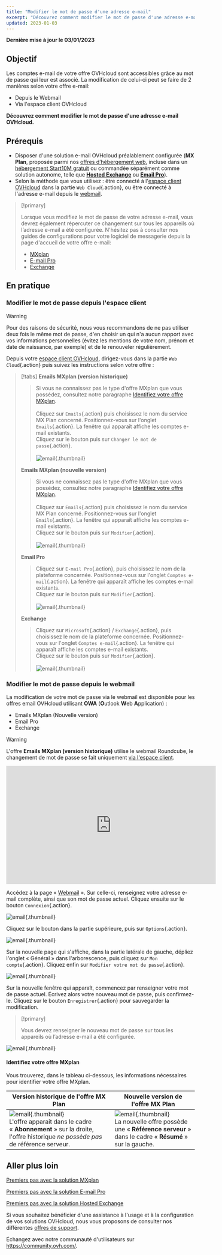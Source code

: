 ```yaml
---
title: "Modifier le mot de passe d'une adresse e-mail"
excerpt: "Découvrez comment modifier le mot de passe d'une adresse e-mail OVHcloud"
updated: 2023-01-03
---
```


**Dernière mise à jour le 03/01/2023**

## Objectif

Les comptes e-mail de votre offre OVHcloud sont accessibles grâce au mot de passe qui leur est associé. La modification de celui-ci peut se faire de 2 manières selon votre offre e-mail:

- Depuis le Webmail
- Via l'espace client OVHcloud

**Découvrez comment modifier le mot de passe d'une adresse e-mail OVHcloud.**

## Prérequis

- Disposer d'une solution e-mail OVHcloud préalablement configurée (**MX Plan**, proposée parmi nos [offres d’hébergement web](https://www.ovhcloud.com/fr/web-hosting/), incluse dans un [hébergement Start10M gratuit](https://www.ovhcloud.com/fr/domains/free-web-hosting/) ou commandée séparément comme solution autonome, telle que [**Hosted Exchange**](https://www.ovhcloud.com/fr/emails/hosted-exchange/) ou [**Email Pro**](https://www.ovhcloud.com/fr/emails/email-pro/)).
- Selon la méthode que vous utilisez : être connecté à l'[espace client OVHcloud](https://www.ovh.com/auth/?action=gotomanager&from=https://www.ovh.com/fr/&ovhSubsidiary=fr) dans la partie `Web Cloud`{.action}, ou être connecté à l'adresse e-mail depuis le [webmail](https://www.ovh.com/fr/mail/).

> [!primary]
>
> Lorsque vous modifiez le mot de passe de votre adresse e-mail, vous devrez également répercuter ce changement sur tous les appareils où l’adresse e-mail a été configurée. N'hésitez pas à consulter nos guides de configurations pour votre logiciel de messagerie depuis la page d'accueil de votre offre e-mail:
>
> - [MXplan](https://docs.ovh.com/fr/emails/)
> - [E-mail Pro](https://docs.ovh.com/fr/emails-pro/)
> - [Exchange](https://docs.ovh.com/fr/microsoft-collaborative-solutions/)
>

## En pratique

### Modifier le mot de passe depuis l'espace client <a name="controlpanel"></a>

> [!warning]
> Pour des raisons de sécurité, nous vous recommandons de ne pas utiliser deux fois le même mot de passe, d'en choisir un qui n'a aucun rapport avec vos informations personnelles (évitez les mentions de votre nom, prénom et date de naissance, par exemple) et de le renouveler régulièrement.

Depuis votre [espace client OVHcloud](https://www.ovh.com/auth/?action=gotomanager&from=https://www.ovh.com/fr/&ovhSubsidiary=fr), dirigez-vous dans la partie `Web Cloud`{.action} puis suivez les instructions selon votre offre :

> [!tabs]
> **Emails MXplan (version historique)**
>>
>> Si vous ne connaissez pas le type d'offre MXplan que vous possédez, consultez notre paragraphe [Identifiez votre offre MXplan](#whichmxplan).<br><br>
>> Cliquez sur `Emails`{.action} puis choisissez le nom du service MX Plan concerné. Positionnez-vous sur l'onglet `Emails`{.action}. La fenêtre qui apparaît affiche les comptes e-mail existants. <br>
>> Cliquez sur le bouton <i class="icons-ellipsis icons-border-rounded icons-masterbrand-blue"></i> puis sur `Changer le mot de passe`{.action}.<br><br>
>>![email](images/email-password-mxplan-legacy01.png){.thumbnail}<br>
>>
> **Emails MXplan (nouvelle version)**
>>
>> Si vous ne connaissez pas le type d'offre MXplan que vous possédez, consultez notre paragraphe [Identifiez votre offre MXplan](#whichmxplan).<br><br>
>> Cliquez sur `Emails`{.action} puis choisissez le nom du service MX Plan concerné. Positionnez-vous sur l'onglet `Emails`{.action}. La fenêtre qui apparaît affiche les comptes e-mail existants. <br>
>> Cliquez sur le bouton <i class="icons-ellipsis icons-border-rounded icons-masterbrand-blue"></i> puis sur `Modifier`{.action}.<br><br>
>>![email](images/email-password-mxplan-new01.png){.thumbnail}<br>
>>
> **Email Pro**
>>
>> Cliquez sur `E-mail Pro`{.action}, puis choisissez le nom de la plateforme concernée. Positionnez-vous sur l'onglet `Comptes e-mail`{.action}. La fenêtre qui apparaît affiche les comptes e-mail existants.<br>
>> Cliquez sur le bouton <i class="icons-ellipsis icons-border-rounded icons-masterbrand-blue"></i> puis sur `Modifier`{.action}.<br><br>
>>![email](images/email-password-emailpro01.png){.thumbnail}<br>
>>
> **Exchange**
>>
>> Cliquez sur `Microsoft`{.action} / `Exchange`{.action}, puis choisissez le nom de la plateforme concernée. Positionnez-vous sur l'onglet `Comptes e-mail`{.action}. La fenêtre qui apparaît affiche les comptes e-mail existants.<br>
>> Cliquez sur le bouton <i class="icons-ellipsis icons-border-rounded icons-masterbrand-blue"></i> puis sur `Modifier`{.action}.<br><br>
>>![email](images/email-password-exchange01.png){.thumbnail}<br>
>>

### Modifier le mot de passe depuis le webmail

La modification de votre mot de passe via le webmail est disponible pour les offres email OVHcloud utilisant **OWA** (**O**utlook **W**eb **A**pplication) :

- Emails MXplan (Nouvelle version)
- Email Pro
- Exchange

> [!warning]
>
> L'offre **Emails MXplan (version historique)** utilise le webmail Roundcube, le changement de mot de passe se fait uniquement [via l'espace client](#controlpanel).
>

<iframe width="560" height="315" src="https://www.youtube-nocookie.com/embed/z1D2wc7XWX4" title="YouTube video player" frameborder="0" allow="accelerometer; autoplay; clipboard-write; encrypted-media; gyroscope; picture-in-picture" allowfullscreen></iframe>

Accédez à la page « [Webmail](https://www.ovhcloud.com/fr/mail/) ». Sur celle-ci, renseignez votre adresse e-mail complète, ainsi que son mot de passe actuel. Cliquez ensuite sur le bouton `Connexion`{.action}. 

![email](images/mxplan-password-new-step2.png){.thumbnail}

Cliquez sur le bouton <i class="icons-gear-concept icons-masterbrand-blue"></i> dans la partie supérieure, puis sur `Options`{.action}.

![email](images/mxplan-password-new-step3.png){.thumbnail}

Sur la nouvelle page qui s'affiche, dans la partie latérale de gauche, dépliez l'onglet « Général » dans l'arborescence, puis cliquez sur `Mon compte`{.action}. Cliquez enfin sur `Modifier votre mot de passe`{.action}.

![email](images/mxplan-password-new-step4.png){.thumbnail}

Sur la nouvelle fenêtre qui apparaît, commencez par renseigner votre mot de passe actuel. Écrivez alors votre nouveau mot de passe, puis confirmez-le. Cliquez sur le bouton `Enregistrer`{.action} pour sauvegarder la modification.

> [!primary]
>
> Vous devrez renseigner le nouveau mot de passe sur tous les appareils où l’adresse e-mail a été configurée.
>

![email](images/mxplan-password-new-step5.png){.thumbnail}

#### Identifiez votre offre MXplan <a name="whichmxplan"></a>

Vous trouverez, dans le tableau ci-dessous, les informations nécessaires pour identifier votre offre MXplan.

|Version historique de l'offre MX Plan|Nouvelle version de l'offre MX Plan|
|---|---|
|![email](images/mxplan-starter-legacy-step1.png){.thumbnail}<br> L'offre apparait dans le cadre « **Abonnement** » sur la droite, l'offre historique *ne possède pas* de référence serveur.|![email](images/mxplan-starter-new-step1.png){.thumbnail}<br>La nouvelle offre possède une « **Référence serveur** » dans le cadre « **Résumé** » sur la gauche.|

## Aller plus loin

[Premiers pas avec la solution MXplan](/pages/web/emails/email_generalities)

[Premiers pas avec la solution E-mail Pro](/pages/web/emails-pro/first_config)

[Premiers pas avec la solution Hosted Exchange](/pages/web/microsoft-collaborative-solutions/exchange_starting_hosted)

Si vous souhaitez bénéficier d'une assistance à l'usage et à la configuration de vos solutions OVHcloud, nous vous proposons de consulter nos différentes [offres de support](https://www.ovhcloud.com/fr/support-levels/).

Échangez avec notre communauté d'utilisateurs sur <https://community.ovh.com/>.
